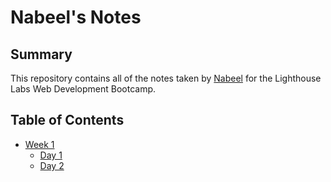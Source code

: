 # Nabeel's Notes

## Summary

This repository contains all of the notes taken by [Nabeel](https://github.com/mrludovicc) for the Lighthouse Labs Web Development Bootcamp.

## Table of Contents
* [Week 1](/Week_1/)
  * [Day 1](/Week_1/Day_1/)
  * [Day 2](/Week_1/Day_2)